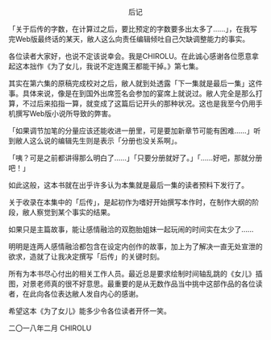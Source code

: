 <p align="center">后记</p>

「关于后传的字数，在计算过之后，要比预定的字数要多出太多了……」，在我写完Web版最终话的某天，敝人这么向责任编辑倾吐自己欠缺调整能力的事实。

各位读者大家好，也说不定该说幸会。我是CHIROLU。在此诚心感谢各位愿意拿起这本拙作《为了女儿，我说不定连魔王都能干掉。》第七集。

其实在第六集的原稿完成校对之后，敝人就到处透露「下一集就是最后一集」这件事。具体来说，像是在到国外出席签名会参加的宴席上就说过。敝人完全是那么打算，不过后来掐指一算，就变成了这篇后记开头的那种状况。这也是我至今仍用手机撰写Web版小说所导致的弊害。

「如果调节加笔的分量应该还能收进一册里，可是要加新章节可能有困难……」听到敝人这么说的编辑先生则是表示「分册也没关系啊」。

「咦？可是之前都讲得那么明白了……」「只要分册就好了。」「……好吧，那就分册吧！」

如此这般，这本书就在出乎许多认为本集就是最后一集的读者预料下发行了。

关于收录在本集中的「后传」，是起初作为嗜好开始撰写本作时，在制作大纲的阶段，敝人察觉到某个事实的结果。

如果只是主篇故事，能让感情融洽的双胞胎姐妹一起玩闹的时间实在太少了……

明明是连两人感情融洽都包含在设定内创作的故事，加上为了解决一直无处宣泄的欲求，造就了让我决定撰写「后传」的关键时刻。

所有为本书尽心付出的相关工作人员。最近总是要求绘制时间轴乱跳的《女儿》插图，对景老师真的很不好意思。最重要的是从无数作品当中挑中这部作品的各位读者，在此向各位表达敝人发自内心的感谢。

希望这本《为了女儿》能多少令各位读者开怀一笑。

二〇一八年二月 CHIROLU

